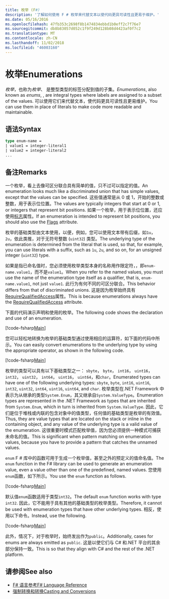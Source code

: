 ```yaml
---
title: 枚举 (F#)
description: '了解如何使用 F # 枚举来代替文本以使代码更具可读性且更易于维护。'
ms.date: 05/16/2016
ms.openlocfilehash: 47fb353c2698f8b1474834ebbd1b0eff2c7f76e7
ms.sourcegitcommit: db8b83057d052c1f9f249d128b08d4423af0f7c2
ms.translationtype: MT
ms.contentlocale: zh-CN
ms.lasthandoff: 11/02/2018
ms.locfileid: "46003160"
---
```

# <a name="enumerations"></a><span data-ttu-id="7d0ef-103">枚举</span><span class="sxs-lookup"><span data-stu-id="7d0ef-103">Enumerations</span></span>

<span data-ttu-id="7d0ef-104">*枚举*，也称为*枚举*、 是整型类型的标签分配到值的子集。</span><span class="sxs-lookup"><span data-stu-id="7d0ef-104">*Enumerations*, also known as *enums*, , are integral types where labels are assigned to a subset of the values.</span></span> <span data-ttu-id="7d0ef-105">可以使用它们来代替文本，使代码更具可读性且更易维护。</span><span class="sxs-lookup"><span data-stu-id="7d0ef-105">You can use them in place of literals to make code more readable and maintainable.</span></span>

## <a name="syntax"></a><span data-ttu-id="7d0ef-106">语法</span><span class="sxs-lookup"><span data-stu-id="7d0ef-106">Syntax</span></span>

```fsharp
type enum-name =
| value1 = integer-literal1
| value2 = integer-literal2
...
```

## <a name="remarks"></a><span data-ttu-id="7d0ef-107">备注</span><span class="sxs-lookup"><span data-stu-id="7d0ef-107">Remarks</span></span>

<span data-ttu-id="7d0ef-108">一个枚举，看上去像可区分联合具有简单的值，只不过可以指定的值。</span><span class="sxs-lookup"><span data-stu-id="7d0ef-108">An enumeration looks much like a discriminated union that has simple values, except that the values can be specified.</span></span> <span data-ttu-id="7d0ef-109">这些值通常是从 0 或 1，开始的整数或整数，用于表示位位置。</span><span class="sxs-lookup"><span data-stu-id="7d0ef-109">The values are typically integers that start at 0 or 1, or integers that represent bit positions.</span></span> <span data-ttu-id="7d0ef-110">如果一个枚举，用于表示位位置，还应使用[标志](xref:System.FlagsAttribute)属性。</span><span class="sxs-lookup"><span data-stu-id="7d0ef-110">If an enumeration is intended to represent bit positions, you should also use the [Flags](xref:System.FlagsAttribute) attribute.</span></span>

<span data-ttu-id="7d0ef-111">枚举的基础类型由文本使用，以便，例如，您可以使用文本带有后缀，如`1u`， `2u`，依此类推，对于无符号整数 (`uint32`) 类型。</span><span class="sxs-lookup"><span data-stu-id="7d0ef-111">The underlying type of the enumeration is determined from the literal that is used, so that, for example, you can use literals with a suffix, such as `1u`, `2u`, and so on, for an unsigned integer (`uint32`) type.</span></span>

<span data-ttu-id="7d0ef-112">如果是指已命名值时，您必须使用枚举类型本身的名称用作限定符，，即`enum-name.value1`，而不是`value1`。</span><span class="sxs-lookup"><span data-stu-id="7d0ef-112">When you refer to the named values, you must use the name of the enumeration type itself as a qualifier, that is, `enum-name.value1`, not just `value1`.</span></span> <span data-ttu-id="7d0ef-113">此行为有何不同的可区分联合。</span><span class="sxs-lookup"><span data-stu-id="7d0ef-113">This behavior differs from that of discriminated unions.</span></span> <span data-ttu-id="7d0ef-114">这是因为枚举始终具有[RequireQualifiedAccess](https://msdn.microsoft.com/library/8b9b6ade-0471-4413-ac5d-638cd0de5f15)属性。</span><span class="sxs-lookup"><span data-stu-id="7d0ef-114">This is because enumerations always have the [RequireQualifiedAccess](https://msdn.microsoft.com/library/8b9b6ade-0471-4413-ac5d-638cd0de5f15) attribute.</span></span>

<span data-ttu-id="7d0ef-115">下面的代码演示声明和使用的枚举。</span><span class="sxs-lookup"><span data-stu-id="7d0ef-115">The following code shows the declaration and use of an enumeration.</span></span>

[!code-fsharp[Main](../../../samples/snippets/fsharp/lang-ref-1/snippet2101.fs)]

<span data-ttu-id="7d0ef-116">您可以轻松地转换为枚举的基础类型通过使用相应的运算符，如下面的代码中所示。</span><span class="sxs-lookup"><span data-stu-id="7d0ef-116">You can easily convert enumerations to the underlying type by using the appropriate operator, as shown in the following code.</span></span>

[!code-fsharp[Main](../../../samples/snippets/fsharp/lang-ref-1/snippet2102.fs)]

<span data-ttu-id="7d0ef-117">枚举的类型可以具有以下基础类型之一： `sbyte`， `byte`， `int16`， `uint16`， `int32`， `uint32`， `int64`， `uint16`， `uint64`，和`char`。</span><span class="sxs-lookup"><span data-stu-id="7d0ef-117">Enumerated types can have one of the following underlying types: `sbyte`, `byte`, `int16`, `uint16`, `int32`, `uint32`, `int64`, `uint16`, `uint64`, and `char`.</span></span> <span data-ttu-id="7d0ef-118">枚举类型在.NET Framework 中表示为从继承的类型`System.Enum`，其又继承自`System.ValueType`。</span><span class="sxs-lookup"><span data-stu-id="7d0ef-118">Enumeration types are represented in the .NET Framework as types that are inherited from `System.Enum`, which in turn is inherited from `System.ValueType`.</span></span> <span data-ttu-id="7d0ef-119">因此，它们是位于堆栈或内联的包含对象中的值类型，任何值的基础类型是枚举的有效值。</span><span class="sxs-lookup"><span data-stu-id="7d0ef-119">Thus, they are value types that are located on the stack or inline in the containing object, and any value of the underlying type is a valid value of the enumeration.</span></span> <span data-ttu-id="7d0ef-120">这很重要时模式匹配枚举值，因为您必须提供一种模式可捕获未命名的值。</span><span class="sxs-lookup"><span data-stu-id="7d0ef-120">This is significant when pattern matching on enumeration values, because you have to provide a pattern that catches the unnamed values.</span></span>

<span data-ttu-id="7d0ef-121">`enum` F # 库中的函数可用于生成一个枚举值，甚至之外的预定义的值命名值。</span><span class="sxs-lookup"><span data-stu-id="7d0ef-121">The `enum` function in the F# library can be used to generate an enumeration value, even a value other than one of the predefined, named values.</span></span> <span data-ttu-id="7d0ef-122">您使用`enum`函数，如下所示。</span><span class="sxs-lookup"><span data-stu-id="7d0ef-122">You use the `enum` function as follows.</span></span>

[!code-fsharp[Main](../../../samples/snippets/fsharp/lang-ref-1/snippet2103.fs)]

<span data-ttu-id="7d0ef-123">默认值`enum`函数适用于类型`int32`。</span><span class="sxs-lookup"><span data-stu-id="7d0ef-123">The default `enum` function works with type `int32`.</span></span> <span data-ttu-id="7d0ef-124">因此，它不能用于具有其他的基础类型的枚举类型。</span><span class="sxs-lookup"><span data-stu-id="7d0ef-124">Therefore, it cannot be used with enumeration types that have other underlying types.</span></span> <span data-ttu-id="7d0ef-125">相反，使用以下命令。</span><span class="sxs-lookup"><span data-stu-id="7d0ef-125">Instead, use the following.</span></span>

[!code-fsharp[Main](../../../samples/snippets/fsharp/lang-ref-1/snippet2104.fs)]

<span data-ttu-id="7d0ef-126">此外，情况下，对于枚举时，始终发出作为`public`。</span><span class="sxs-lookup"><span data-stu-id="7d0ef-126">Additionally, cases for enums are always emitted as `public`.</span></span> <span data-ttu-id="7d0ef-127">这是以使它们与 C# 和.NET 平台的其余部分保持一致。</span><span class="sxs-lookup"><span data-stu-id="7d0ef-127">This is so that they align with C# and the rest of the .NET platform.</span></span>

## <a name="see-also"></a><span data-ttu-id="7d0ef-128">请参阅</span><span class="sxs-lookup"><span data-stu-id="7d0ef-128">See also</span></span>

- [<span data-ttu-id="7d0ef-129">F# 语言参考</span><span class="sxs-lookup"><span data-stu-id="7d0ef-129">F# Language Reference</span></span>](index.md)
- [<span data-ttu-id="7d0ef-130">强制转换和转换</span><span class="sxs-lookup"><span data-stu-id="7d0ef-130">Casting and Conversions</span></span>](casting-and-conversions.md)
